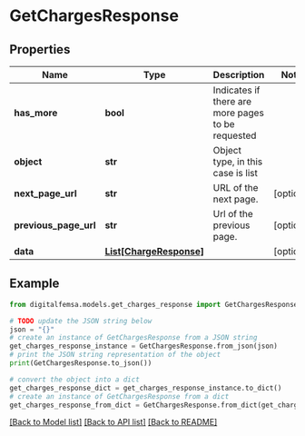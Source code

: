 # GetChargesResponse


## Properties

Name | Type | Description | Notes
------------ | ------------- | ------------- | -------------
**has_more** | **bool** | Indicates if there are more pages to be requested | 
**object** | **str** | Object type, in this case is list | 
**next_page_url** | **str** | URL of the next page. | [optional] 
**previous_page_url** | **str** | Url of the previous page. | [optional] 
**data** | [**List[ChargeResponse]**](ChargeResponse.md) |  | [optional] 

## Example

```python
from digitalfemsa.models.get_charges_response import GetChargesResponse

# TODO update the JSON string below
json = "{}"
# create an instance of GetChargesResponse from a JSON string
get_charges_response_instance = GetChargesResponse.from_json(json)
# print the JSON string representation of the object
print(GetChargesResponse.to_json())

# convert the object into a dict
get_charges_response_dict = get_charges_response_instance.to_dict()
# create an instance of GetChargesResponse from a dict
get_charges_response_from_dict = GetChargesResponse.from_dict(get_charges_response_dict)
```
[[Back to Model list]](../README.md#documentation-for-models) [[Back to API list]](../README.md#documentation-for-api-endpoints) [[Back to README]](../README.md)


